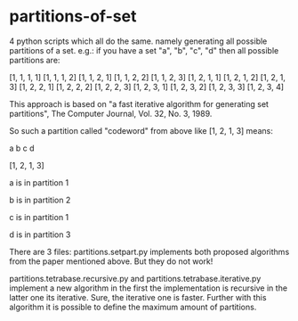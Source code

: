 # partitions-of-set
4 python scripts which all do the same. namely generating all possible partitions of a set. e.g.: if you have a set "a", "b", "c", "d" then all possible partitions are:

[1, 1, 1, 1]
[1, 1, 1, 2]
[1, 1, 2, 1]
[1, 1, 2, 2]
[1, 1, 2, 3]
[1, 2, 1, 1]
[1, 2, 1, 2]
[1, 2, 1, 3]
[1, 2, 2, 1]
[1, 2, 2, 2]
[1, 2, 2, 3]
[1, 2, 3, 1]
[1, 2, 3, 2]
[1, 2, 3, 3]
[1, 2, 3, 4]

This approach is based on "a fast iterative algorithm for generating set partitions", The Computer Journal, Vol. 32, No. 3, 1989.

So such a partition called "codeword" from above like [1, 2, 1, 3] means:

 a  b  c  d

[1, 2, 1, 3]

a is in partition 1

b is in partition 2

c is in partition 1

d is in partition 3

There are 3 files:
partitions.setpart.py implements both proposed algorithms from the paper mentioned above. But they do not work!

partitions.tetrabase.recursive.py and partitions.tetrabase.iterative.py implement a new algorithm in the first the implementation is recursive in the latter one its iterative. Sure, the iterative one is faster. Further with this algorithm it is possible to define the maximum amount of partitions.

